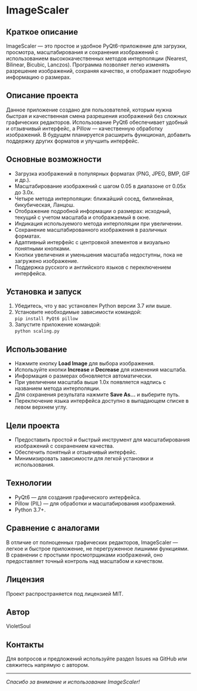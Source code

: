 # ImageScaler

## Краткое описание
ImageScaler — это простое и удобное PyQt6-приложение для загрузки, просмотра, масштабирования и сохранения изображений с использованием высококачественных методов интерполяции (Nearest, Bilinear, Bicubic, Lanczos). Программа позволяет легко изменять разрешение изображений, сохраняя качество, и отображает подробную информацию о размерах.

## Описание проекта
Данное приложение создано для пользователей, которым нужна быстрая и качественная смена разрешения изображений без сложных графических редакторов. Использование PyQt6 обеспечивает удобный и отзывчивый интерфейс, а Pillow — качественную обработку изображений. В будущем планируется расширить функционал, добавить поддержку других форматов и улучшить интерфейс.

## Основные возможности
- Загрузка изображений в популярных форматах (PNG, JPEG, BMP, GIF и др.).
- Масштабирование изображений с шагом 0.05 в диапазоне от 0.05x до 3.0x.
- Четыре метода интерполяции: ближайший сосед, билинейная, бикубическая, Ланцош.
- Отображение подробной информации о размерах: исходный, текущий с учетом масштаба и отображаемый в окне.
- Индикация используемого метода интерполяции при увеличении.
- Сохранение масштабированного изображения в различных форматах.
- Адаптивный интерфейс с центровкой элементов и визуально понятными кнопками.
- Кнопки увеличения и уменьшения масштаба недоступны, пока не загружено изображение.
- Поддержка русского и английского языков с переключением интерфейса.

## Установка и запуск
1. Убедитесь, что у вас установлен Python версии 3.7 или выше.
2. Установите необходимые зависимости командой:  
   `pip install PyQt6 pillow`
3. Запустите приложение командой:  
   `python scaling.py`

## Использование
- Нажмите кнопку **Load Image** для выбора изображения.
- Используйте кнопки **Increase** и **Decrease** для изменения масштаба.
- Информация о размерах обновляется автоматически.
- При увеличении масштаба выше 1.0x появляется надпись с названием метода интерполяции.
- Для сохранения результата нажмите **Save As...** и выберите путь.
- Переключение языка интерфейса доступно в выпадающем списке в левом верхнем углу.

## Цели проекта
- Предоставить простой и быстрый инструмент для масштабирования изображений с сохранением качества.
- Обеспечить понятный и отзывчивый интерфейс.
- Минимизировать зависимости для легкой установки и использования.

## Технологии
- PyQt6 — для создания графического интерфейса.
- Pillow (PIL) — для обработки и масштабирования изображений.
- Python 3.7+.

## Сравнение с аналогами
В отличие от полноценных графических редакторов, ImageScaler — легкое и быстрое приложение, не перегруженное лишними функциями. В сравнении с простыми просмотрщиками изображений, оно предоставляет точный контроль над масштабом и качеством.

## Лицензия
Проект распространяется под лицензией MIT.

## Автор
VioletSoul

## Контакты
Для вопросов и предложений используйте раздел Issues на GitHub или свяжитесь напрямую с автором.

---

*Спасибо за внимание и использование ImageScaler!*
